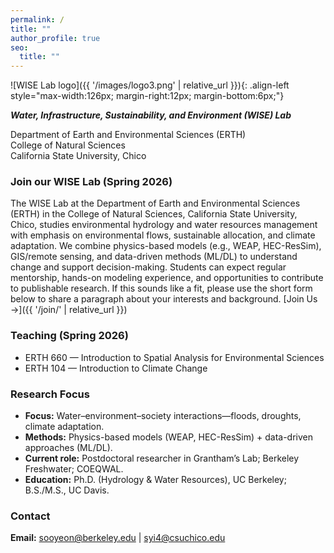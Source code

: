 ```yaml
---
permalink: /
title: ""
author_profile: true
seo:
  title: ""
---
```


![WISE Lab logo]({{ '/images/logo3.png' | relative_url }}){: .align-left style="max-width:126px; margin-right:12px; margin-bottom:6px;"}

**_Water, Infrastructure, Sustainability, and Environment (WISE) Lab_**

Department of Earth and Environmental Sciences (ERTH)  
College of Natural Sciences  
California State University, Chico


### Join our WISE Lab (Spring 2026)
The WISE Lab at the Department of Earth and Environmental Sciences (ERTH) in the College of Natural Sciences, California State University, Chico, studies environmental hydrology and water resources management with emphasis on environmental flows, sustainable allocation, and climate adaptation. We combine physics-based models (e.g., WEAP, HEC-ResSim), GIS/remote sensing, and data-driven methods (ML/DL) to understand change and support decision-making. Students can expect regular mentorship, hands-on modeling experience, and opportunities to contribute to publishable research. If this sounds like a fit, please use the short form below to share a paragraph about your interests and background. [Join Us →]({{ '/join/' | relative_url }})

### Teaching (Spring 2026)
- ERTH 660 — Introduction to Spatial Analysis for Environmental Sciences
- ERTH 104 — Introduction to Climate Change

### Research Focus
- **Focus:** Water–environment–society interactions—floods, droughts, climate adaptation.  
- **Methods:** Physics-based models (WEAP, HEC-ResSim) + data-driven approaches (ML/DL).  
- **Current role:** Postdoctoral researcher in Grantham’s Lab; Berkeley Freshwater; COEQWAL.  
- **Education:** Ph.D. (Hydrology & Water Resources), UC Berkeley; B.S./M.S., UC Davis.

### Contact
**Email:** [sooyeon@berkeley.edu](mailto:sooyeon@berkeley.edu) \| [syi4@csuchico.edu](mailto:syi4@csuchico.edu)
